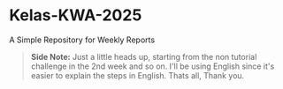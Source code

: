 # Kelas-KWA-2025
A Simple Repository for Weekly Reports

>**Side Note:** Just a little heads up, starting from the non tutorial challenge in the 2nd week and so on. I'll be using English since it's easier to explain the steps in English. Thats all, Thank you.